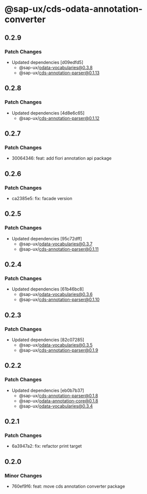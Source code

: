 # @sap-ux/cds-odata-annotation-converter

## 0.2.9

### Patch Changes

-   Updated dependencies [d09edfd5]
    -   @sap-ux/odata-vocabularies@0.3.8
    -   @sap-ux/cds-annotation-parser@0.1.13

## 0.2.8

### Patch Changes

-   Updated dependencies [4d8e6c65]
    -   @sap-ux/cds-annotation-parser@0.1.12

## 0.2.7

### Patch Changes

-   30064346: feat: add fiori annotation api package

## 0.2.6

### Patch Changes

-   ca2385e5: fix: facade version

## 0.2.5

### Patch Changes

-   Updated dependencies [95c72dff]
    -   @sap-ux/odata-vocabularies@0.3.7
    -   @sap-ux/cds-annotation-parser@0.1.11

## 0.2.4

### Patch Changes

-   Updated dependencies [61b46bc8]
    -   @sap-ux/odata-vocabularies@0.3.6
    -   @sap-ux/cds-annotation-parser@0.1.10

## 0.2.3

### Patch Changes

-   Updated dependencies [82c07285]
    -   @sap-ux/odata-vocabularies@0.3.5
    -   @sap-ux/cds-annotation-parser@0.1.9

## 0.2.2

### Patch Changes

-   Updated dependencies [eb0b7b37]
    -   @sap-ux/cds-annotation-parser@0.1.8
    -   @sap-ux/odata-annotation-core@0.1.8
    -   @sap-ux/odata-vocabularies@0.3.4

## 0.2.1

### Patch Changes

-   6a3947a2: fix: refactor print target

## 0.2.0

### Minor Changes

-   760ef9f6: feat: move cds annotation converter package
